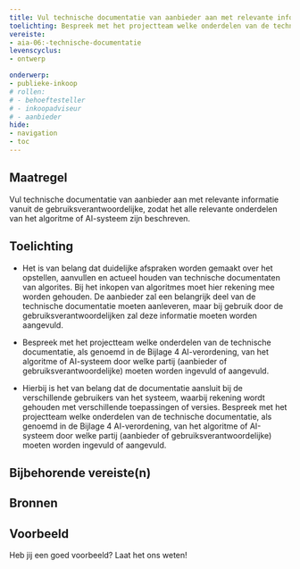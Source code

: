 ```yaml
---
title: Vul technische documentatie van aanbieder aan met relevante informatie vanuit de gebruiksverantwoordelijke. 
toelichting: Bespreek met het projectteam welke onderdelen van de technische documentatie, als genoemd in de Bijlage 4 AI-verordening, van het algoritme of AI-systeem door welke partij (aanbieder of gebruiksverantwoordelijke) moeten worden ingevuld of aangevuld. 
vereiste:
- aia-06:-technische-documentatie
levenscyclus:
- ontwerp

onderwerp:
- publieke-inkoop
# rollen:
# - behoeftesteller
# - inkoopadviseur
# - aanbieder
hide:
- navigation
- toc
---
```


<!-- tags -->
## Maatregel

Vul technische documentatie van aanbieder aan met relevante informatie vanuit de gebruiksverantwoordelijke, zodat het alle relevante onderdelen van het algoritme of AI-systeem zijn beschreven.

## Toelichting

- Het is van belang dat duidelijke afspraken worden gemaakt over het opstellen, aanvullen en actueel houden van technische documentaten van algorites. Bij het inkopen van algoritmes moet hier rekening mee worden gehouden. De aanbieder zal een belangrijk deel van de technische documentatie moeten aanleveren, maar bij gebruik door de gebruiksverantwoordelijken zal deze informatie moeten worden aangevuld. 

- Bespreek met het projectteam welke onderdelen van de technische documentatie, als genoemd in de Bijlage 4 AI-verordening, van het algoritme of AI-systeem door welke partij (aanbieder of gebruiksverantwoordelijke) moeten worden ingevuld of aangevuld. 

- Hierbij is het van belang dat de documentatie aansluit bij de verschillende gebruikers van het systeem, waarbij rekening wordt gehouden met verschillende toepassingen of versies. Bespreek met het projectteam welke onderdelen van de technische documentatie, als genoemd in de Bijlage 4 AI-verordening, van het algoritme of AI-systeem door welke partij (aanbieder of gebruiksverantwoordelijke) moeten worden ingevuld of aangevuld. 

## Bijbehorende vereiste(n)

<!-- list_vereisten_on_maatregelen_page -->

## Bronnen

## Voorbeeld

Heb jij een goed voorbeeld? Laat het ons weten!

